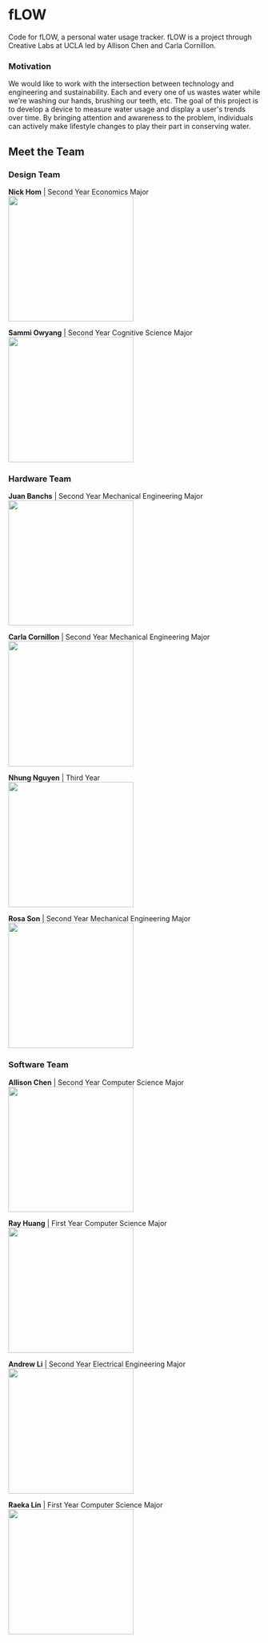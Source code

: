 # fLOW
Code for fLOW, a personal water usage tracker. fLOW is a project through Creative Labs at UCLA led by Allison Chen and Carla Cornillon.

### Motivation
We would like to work with the intersection between technology and engineering and sustainability. Each and every one of us wastes water while we're washing our hands, brushing our teeth, etc. The goal of this project is to develop a device to measure water usage and display a user's trends over time. By bringing attention and awareness to the problem, individuals can actively make lifestyle changes to play their part in conserving water.

## Meet the Team
### Design Team
**Nick Hom** | Second Year Economics Major<br/>
<img src="bio_imgs/nick.jpg" width="250">

**Sammi Owyang** | Second Year Cognitive Science Major<br/>
<img src="bio_imgs/sammi.jpg" width="250">

### Hardware Team
**Juan Banchs** | Second Year Mechanical Engineering Major<br/>
<img src="bio_imgs/juan.jpg" width="250">

**Carla Cornillon** | Second Year Mechanical Engineering Major<br/>
<img src="bio_imgs/carla.png" width="250">

**Nhung Nguyen** | Third Year <br/>
<img src="bio_imgs/nhung.jpg" width="250">

**Rosa Son** | Second Year Mechanical Engineering Major<br/>
<img src="bio_imgs/rosa.jpg" width="250">

### Software Team
**Allison Chen** | Second Year Computer Science Major<br/>
<img src="bio_imgs/allison.jpg" width="250">

**Ray Huang** | First Year Computer Science Major<br/>
<img src="bio_imgs/ray.jpg" width="250">

**Andrew Li** | Second Year Electrical Engineering Major<br/>
<img src="bio_imgs/andrew.jpg" width="250">

**Raeka Lin** | First Year Computer Science Major<br/>
<img src="bio_imgs/raeka.jpg" width="250">
